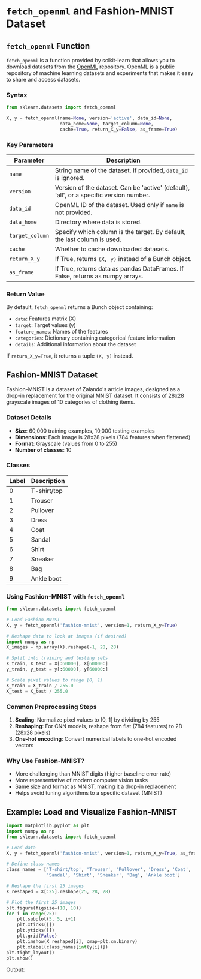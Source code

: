 # `fetch_openml` and Fashion-MNIST Dataset

## `fetch_openml` Function

`fetch_openml` is a function provided by scikit-learn that allows you to download datasets from the [OpenML](https://www.openml.org/) repository. OpenML is a public repository of machine learning datasets and experiments that makes it easy to share and access datasets.

### Syntax

```python
from sklearn.datasets import fetch_openml

X, y = fetch_openml(name=None, version='active', data_id=None, 
                    data_home=None, target_column=None, 
                    cache=True, return_X_y=False, as_frame=True)
```

### Key Parameters

| Parameter | Description |
|-----------|-------------|
| `name` | String name of the dataset. If provided, `data_id` is ignored. |
| `version` | Version of the dataset. Can be 'active' (default), 'all', or a specific version number. |
| `data_id` | OpenML ID of the dataset. Used only if `name` is not provided. |
| `data_home` | Directory where data is stored. |
| `target_column` | Specify which column is the target. By default, the last column is used. |
| `cache` | Whether to cache downloaded datasets. |
| `return_X_y` | If True, returns `(X, y)` instead of a Bunch object. |
| `as_frame` | If True, returns data as pandas DataFrames. If False, returns as numpy arrays. |

### Return Value

By default, `fetch_openml` returns a Bunch object containing:

- `data`: Features matrix (X)
- `target`: Target values (y)
- `feature_names`: Names of the features
- `categories`: Dictionary containing categorical feature information
- `details`: Additional information about the dataset

If `return_X_y=True`, it returns a tuple `(X, y)` instead.

## Fashion-MNIST Dataset

Fashion-MNIST is a dataset of Zalando's article images, designed as a drop-in replacement for the original MNIST dataset. It consists of 28x28 grayscale images of 10 categories of clothing items.

### Dataset Details

- **Size**: 60,000 training examples, 10,000 testing examples
- **Dimensions**: Each image is 28x28 pixels (784 features when flattened)
- **Format**: Grayscale (values from 0 to 255)
- **Number of classes**: 10

### Classes

| Label | Description |
|-------|-------------|
| 0 | T-shirt/top |
| 1 | Trouser |
| 2 | Pullover |
| 3 | Dress |
| 4 | Coat |
| 5 | Sandal |
| 6 | Shirt |
| 7 | Sneaker |
| 8 | Bag |
| 9 | Ankle boot |

### Using Fashion-MNIST with `fetch_openml`

```python
from sklearn.datasets import fetch_openml

# Load Fashion-MNIST
X, y = fetch_openml('fashion-mnist', version=1, return_X_y=True)

# Reshape data to look at images (if desired)
import numpy as np
X_images = np.array(X).reshape(-1, 28, 28)

# Split into training and testing sets
X_train, X_test = X[:60000], X[60000:]
y_train, y_test = y[:60000], y[60000:]

# Scale pixel values to range [0, 1]
X_train = X_train / 255.0
X_test = X_test / 255.0
```

### Common Preprocessing Steps

1. **Scaling**: Normalize pixel values to [0, 1] by dividing by 255
2. **Reshaping**: For CNN models, reshape from flat (784 features) to 2D (28x28 pixels)
3. **One-hot encoding**: Convert numerical labels to one-hot encoded vectors

### Why Use Fashion-MNIST?

- More challenging than MNIST digits (higher baseline error rate)
- More representative of modern computer vision tasks
- Same size and format as MNIST, making it a drop-in replacement
- Helps avoid tuning algorithms to a specific dataset (MNIST)

## Example: Load and Visualize Fashion-MNIST

```python
import matplotlib.pyplot as plt
import numpy as np
from sklearn.datasets import fetch_openml

# Load data
X, y = fetch_openml('fashion-mnist', version=1, return_X_y=True, as_frame=False)

# Define class names
class_names = ['T-shirt/top', 'Trouser', 'Pullover', 'Dress', 'Coat',
               'Sandal', 'Shirt', 'Sneaker', 'Bag', 'Ankle boot']

# Reshape the first 25 images
X_reshaped = X[:25].reshape(25, 28, 28)

# Plot the first 25 images
plt.figure(figsize=(10, 10))
for i in range(25):
    plt.subplot(5, 5, i+1)
    plt.xticks([])
    plt.yticks([])
    plt.grid(False)
    plt.imshow(X_reshaped[i], cmap=plt.cm.binary)
    plt.xlabel(class_names[int(y[i])])
plt.tight_layout()
plt.show()
```

Output:

<img srv="fashion.png" />
